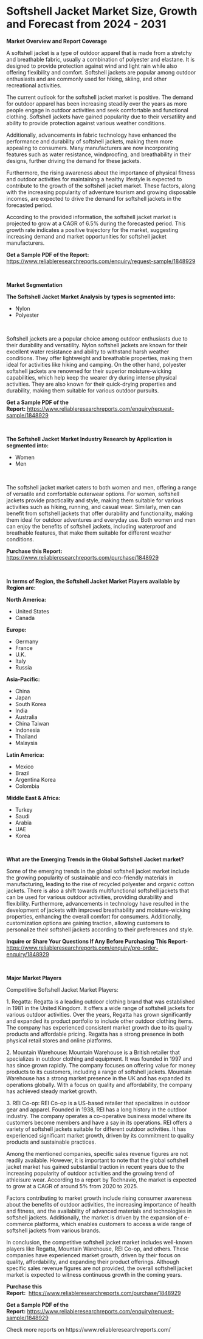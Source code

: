 <p><h1>Softshell Jacket Market Size, Growth and Forecast from 2024 - 2031</h1></p><p><strong>Market Overview and Report Coverage</strong></p>
<p><p>A softshell jacket is a type of outdoor apparel that is made from a stretchy and breathable fabric, usually a combination of polyester and elastane. It is designed to provide protection against wind and light rain while also offering flexibility and comfort. Softshell jackets are popular among outdoor enthusiasts and are commonly used for hiking, skiing, and other recreational activities.</p><p>The current outlook for the softshell jacket market is positive. The demand for outdoor apparel has been increasing steadily over the years as more people engage in outdoor activities and seek comfortable and functional clothing. Softshell jackets have gained popularity due to their versatility and ability to provide protection against various weather conditions.</p><p>Additionally, advancements in fabric technology have enhanced the performance and durability of softshell jackets, making them more appealing to consumers. Many manufacturers are now incorporating features such as water resistance, windproofing, and breathability in their designs, further driving the demand for these jackets.</p><p>Furthermore, the rising awareness about the importance of physical fitness and outdoor activities for maintaining a healthy lifestyle is expected to contribute to the growth of the softshell jacket market. These factors, along with the increasing popularity of adventure tourism and growing disposable incomes, are expected to drive the demand for softshell jackets in the forecasted period.</p><p>According to the provided information, the softshell jacket market is projected to grow at a CAGR of 6.5% during the forecasted period. This growth rate indicates a positive trajectory for the market, suggesting increasing demand and market opportunities for softshell jacket manufacturers.</p></p>
<p><strong>Get a Sample PDF of the Report:</strong> <a href="https://www.reliableresearchreports.com/enquiry/request-sample/1848929">https://www.reliableresearchreports.com/enquiry/request-sample/1848929</a></p>
<p>&nbsp;</p>
<p><strong>Market Segmentation</strong></p>
<p><strong>The Softshell Jacket Market Analysis by types is segmented into:</strong></p>
<p><ul><li>Nylon</li><li>Polyester</li></ul></p>
<p>&nbsp;</p>
<p><p>Softshell jackets are a popular choice among outdoor enthusiasts due to their durability and versatility. Nylon softshell jackets are known for their excellent water resistance and ability to withstand harsh weather conditions. They offer lightweight and breathable properties, making them ideal for activities like hiking and camping. On the other hand, polyester softshell jackets are renowned for their superior moisture-wicking capabilities, which help keep the wearer dry during intense physical activities. They are also known for their quick-drying properties and durability, making them suitable for various outdoor pursuits.</p></p>
<p><strong>Get a Sample PDF of the Report:</strong>&nbsp;<a href="https://www.reliableresearchreports.com/enquiry/request-sample/1848929">https://www.reliableresearchreports.com/enquiry/request-sample/1848929</a></p>
<p>&nbsp;</p>
<p><strong>The Softshell Jacket Market Industry Research by Application is segmented into:</strong></p>
<p><ul><li>Women</li><li>Men</li></ul></p>
<p>&nbsp;</p>
<p><p>The softshell jacket market caters to both women and men, offering a range of versatile and comfortable outerwear options. For women, softshell jackets provide practicality and style, making them suitable for various activities such as hiking, running, and casual wear. Similarly, men can benefit from softshell jackets that offer durability and functionality, making them ideal for outdoor adventures and everyday use. Both women and men can enjoy the benefits of softshell jackets, including waterproof and breathable features, that make them suitable for different weather conditions.</p></p>
<p><strong>Purchase this Report:</strong>&nbsp; <a href="https://www.reliableresearchreports.com/purchase/1848929">https://www.reliableresearchreports.com/purchase/1848929</a></p>
<p>&nbsp;</p>
<p><strong>In terms of Region, the Softshell Jacket Market Players available by Region are:</strong></p>
<p>
    <p> <strong> North America: </strong>
        <ul>
            <li>United States</li>
            <li>Canada</li>
        </ul>
        </p> 
    <p> <strong> Europe: </strong>
        <ul>
            <li>Germany</li>
            <li>France</li>
            <li>U.K.</li>
            <li>Italy</li>
            <li>Russia</li>
        </ul>
        </p> 
    <p> <strong> Asia-Pacific: </strong>
        <ul>
            <li>China</li>
            <li>Japan</li>
            <li>South Korea</li>
            <li>India</li>
            <li>Australia</li>
            <li>China Taiwan</li>
            <li>Indonesia</li>
            <li>Thailand</li>
            <li>Malaysia</li>
        </ul>
        </p> 
    <p> <strong> Latin America: </strong>
        <ul>
            <li>Mexico</li>
            <li>Brazil</li>
            <li>Argentina Korea</li>
            <li>Colombia</li>
        </ul>
        </p> 
    <p> <strong> Middle East & Africa: </strong>
        <ul>
            <li>Turkey</li>
            <li>Saudi</li>
            <li>Arabia</li>
            <li>UAE</li>
            <li>Korea</li>
        </ul>
    </p>
    </p>
<p>&nbsp;</p>
<p><strong>What are the Emerging Trends in the Global Softshell Jacket market?</strong></p>
<p><p>Some of the emerging trends in the global softshell jacket market include the growing popularity of sustainable and eco-friendly materials in manufacturing, leading to the rise of recycled polyester and organic cotton jackets. There is also a shift towards multifunctional softshell jackets that can be used for various outdoor activities, providing durability and flexibility. Furthermore, advancements in technology have resulted in the development of jackets with improved breathability and moisture-wicking properties, enhancing the overall comfort for consumers. Additionally, customization options are gaining traction, allowing customers to personalize their softshell jackets according to their preferences and style.</p></p>
<p><strong>Inquire or Share Your Questions If Any Before Purchasing This Report</strong>- <a href="https://www.reliableresearchreports.com/enquiry/pre-order-enquiry/1848929">https://www.reliableresearchreports.com/enquiry/pre-order-enquiry/1848929</a></p>
<p>&nbsp;</p>
<p><strong>Major Market Players</strong></p>
<p><p>Competitive Softshell Jacket Market Players:</p><p>1. Regatta: Regatta is a leading outdoor clothing brand that was established in 1981 in the United Kingdom. It offers a wide range of softshell jackets for various outdoor activities. Over the years, Regatta has grown significantly and expanded its product portfolio to include other outdoor clothing items. The company has experienced consistent market growth due to its quality products and affordable pricing. Regatta has a strong presence in both physical retail stores and online platforms.</p><p>2. Mountain Warehouse: Mountain Warehouse is a British retailer that specializes in outdoor clothing and equipment. It was founded in 1997 and has since grown rapidly. The company focuses on offering value for money products to its customers, including a range of softshell jackets. Mountain Warehouse has a strong market presence in the UK and has expanded its operations globally. With a focus on quality and affordability, the company has achieved steady market growth.</p><p>3. REI Co-op: REI Co-op is a US-based retailer that specializes in outdoor gear and apparel. Founded in 1938, REI has a long history in the outdoor industry. The company operates a co-operative business model where its customers become members and have a say in its operations. REI offers a variety of softshell jackets suitable for different outdoor activities. It has experienced significant market growth, driven by its commitment to quality products and sustainable practices.</p><p>Among the mentioned companies, specific sales revenue figures are not readily available. However, it is important to note that the global softshell jacket market has gained substantial traction in recent years due to the increasing popularity of outdoor activities and the growing trend of athleisure wear. According to a report by Technavio, the market is expected to grow at a CAGR of around 5% from 2020 to 2025.</p><p>Factors contributing to market growth include rising consumer awareness about the benefits of outdoor activities, the increasing importance of health and fitness, and the availability of advanced materials and technologies in softshell jackets. Additionally, the market is driven by the expansion of e-commerce platforms, which enables customers to access a wide range of softshell jackets from various brands.</p><p>In conclusion, the competitive softshell jacket market includes well-known players like Regatta, Mountain Warehouse, REI Co-op, and others. These companies have experienced market growth, driven by their focus on quality, affordability, and expanding their product offerings. Although specific sales revenue figures are not provided, the overall softshell jacket market is expected to witness continuous growth in the coming years.</p></p>
<p><strong>Purchase this Report:</strong>&nbsp;&nbsp;<a href="https://www.reliableresearchreports.com/purchase/1848929">https://www.reliableresearchreports.com/purchase/1848929</a></p>
<p></p>
<p><strong>Get a Sample PDF of the Report:</strong>&nbsp;<a href="https://www.reliableresearchreports.com/enquiry/request-sample/1848929">https://www.reliableresearchreports.com/enquiry/request-sample/1848929</a></p>
<p>Check more reports on https://www.reliableresearchreports.com/</p>